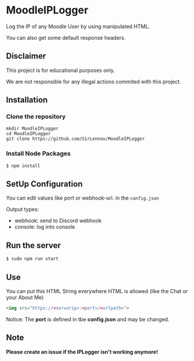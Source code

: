 
# MoodleIPLogger
Log the IP of any Moodle User by using manipulated HTML.

You can also get some default response headers.

## Disclaimer

This project is for educational purposes only.

We are not responsible for any illegal actions commited with this project.

## Installation

### Clone the repository

```
mkdir MoodleIPLogger
cd MoodleIPLogger
git clone https://github.com/SirLennox/MoodleIPLogger
```
### Install Node Packages

```bash
$ npm install
```

## SetUp Configuration

You can edit values like port or webhook-url.
in the `config.json`

Output types:
- webhook: send to Discord webhook
- console: log into console

## Run the server

```bash
$ sudo npm run start
```

## Use

You can put this HTML String everywhere HTML is allowed (like the Chat or your About Me)

```html
<img src="https://<serverip>:<port>/<urlpath>">
```

Notice: The **port** is defined in tbe **config.json** and may be changed.


## Note

**Please create an issue if the IPLogger isn't working anymore!**

